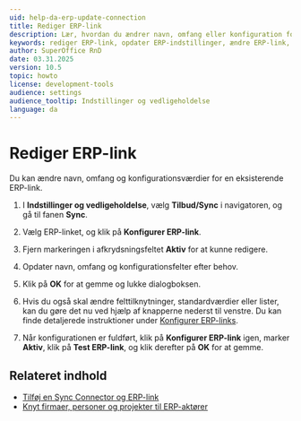 ```yaml
---
uid: help-da-erp-update-connection
title: Rediger ERP-link
description: Lær, hvordan du ændrer navn, omfang eller konfiguration for et eksisterende ERP-link i SuperOffice CRM.
keywords: rediger ERP-link, opdater ERP-indstillinger, ændre ERP-link, sync connector, ERP-konfiguration, SuperOffice sync
author: SuperOffice RnD
date: 03.31.2025
version: 10.5
topic: howto
license: development-tools
audience: settings
audience_tooltip: Indstillinger og vedligeholdelse
language: da
---
```


# Rediger ERP-link

Du kan ændre navn, omfang og konfigurationsværdier for en eksisterende ERP-link.

1. I **Indstillinger og vedligeholdelse**, vælg <i class="ph ph-barcode" aria-label="Barcode icon"></i> **Tilbud/Sync** i navigatoren, og gå til fanen **Sync**.

1. Vælg ERP-linket, og klik på **Konfigurer ERP-link**.

1. Fjern markeringen i afkrydsningsfeltet **Aktiv** for at kunne redigere.

1. Opdater navn, omfang og konfigurationsfelter efter behov.

1. Klik på **OK** for at gemme og lukke dialogboksen.

1. Hvis du også skal ændre felttilknytninger, standardværdier eller lister, kan du gøre det nu ved hjælp af knapperne nederst til venstre. Du kan finde detaljerede instruktioner under [Konfigurer ERP-links][1].

1. Når konfigurationen er fuldført, klik på **Konfigurer ERP-link** igen, marker **Aktiv**, klik på **Test ERP-link**, og klik derefter på **OK** for at gemme.

## Relateret indhold

* [Tilføj en Sync Connector og ERP-link][2]
* [Knyt firmaer, personer og projekter til ERP-aktører][3]

<!-- Referenced links -->
[1]: configure.md
[2]: add-connection.md
[3]: ../learn/connect.md
